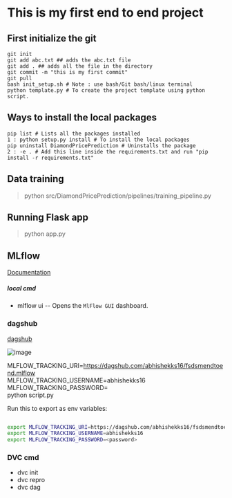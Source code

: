 # This is my first end to end project

## First initialize the git
```
git init     
git add abc.txt ## adds the abc.txt file     
git add . ## adds all the file in the directory    
git commit -m "this is my first commit"  
git pull     
bash init_setup.sh # Note : use bash/Git bash/linux terminal
python template.py # To create the project template using python script.
```

## Ways to install the local packages
```
pip list # Lists all the packages installed
1 : python setup.py install # To install the local packages
pip uninstall DiamondPricePrediction # Uninstalls the package
2 : -e . # Add this line inside the requirements.txt and run "pip install -r requirements.txt"
```

## Data training 
> python src/DiamondPricePrediction/pipelines/training_pipeline.py

## Running Flask app
> python app.py



## MLflow

[Documentation](https://mlflow.org/docs/latest/index.html)


##### local cmd
- mlflow ui -- Opens the `MlFlow GUI` dashboard.

### dagshub
[dagshub](https://dagshub.com/)

![image](https://github.com/abhishekks16/fsdsmendtoend/assets/133478875/468f8cae-a014-4ec7-bef2-b90288ec14ce)

MLFLOW_TRACKING_URI=https://dagshub.com/abhishekks16/fsdsmendtoend.mlflow \
MLFLOW_TRACKING_USERNAME=abhishekks16 \
MLFLOW_TRACKING_PASSWORD=<password> \
python script.py

Run this to export as env variables:

```bash

export MLFLOW_TRACKING_URI=https://dagshub.com/abhishekks16/fsdsmendtoend.mlflow
export MLFLOW_TRACKING_USERNAME=abhishekks16
export MLFLOW_TRACKING_PASSWORD=<password>

```


### DVC cmd
- dvc init
- dvc repro
- dvc dag
